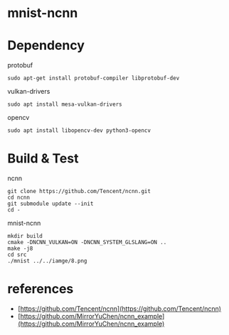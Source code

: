 # mnist-ncnn

# Dependency
protobuf
```
sudo apt-get install protobuf-compiler libprotobuf-dev
```

vulkan-drivers
```
sudo apt install mesa-vulkan-drivers
```

opencv
```
sudo apt install libopencv-dev python3-opencv
```

# Build & Test
ncnn
```
git clone https://github.com/Tencent/ncnn.git
cd ncnn
git submodule update --init
cd -
```

mnist-ncnn
```
mkdir build
cmake -DNCNN_VULKAN=ON -DNCNN_SYSTEM_GLSLANG=ON ..
make -j8
cd src
./mnist ../../iamge/8.png
```

# references
- [https://github.com/Tencent/ncnn](https://github.com/Tencent/ncnn)
- [https://github.com/MirrorYuChen/ncnn_example](https://github.com/MirrorYuChen/ncnn_example)
